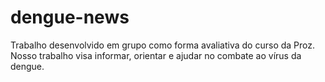 # dengue-news
Trabalho desenvolvido em grupo como forma avaliativa do curso da Proz. Nosso trabalho visa informar, orientar e ajudar no combate ao vírus da dengue.
